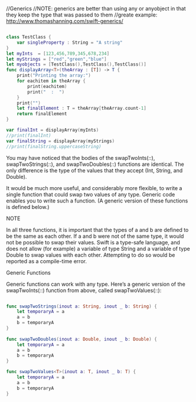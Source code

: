 //Generics
//NOTE: generics are better than using any or anyobject in that they keep the type that was passed to them
//greate example: http://www.thomashanning.com/swift-generics/
```swift

class TestClass {
	var singleProperty : String = "A string"
}
let myInts  = [123,456,789,345,678,234]
let myStrings = ["red","green","blue"]
let myobjects = [TestClass(),TestClass(),TestClass()]
func displayArray<T>(theArray : [T]) -> T {
	print("Printing the array:")
	for eachitem in theArray {
		print(eachitem)
		print("  :  ")
	}
	print("")
	let finalElement : T = theArray[theArray.count-1]
	return finalElement
}

var finalInt = displayArray(myInts)
//print(finalInt)
var finalString = displayArray(myStrings)
//print(finalString.uppercaseString)


```







You may have noticed that the bodies of the swapTwoInts(_:_:), swapTwoStrings(_:_:), and swapTwoDoubles(_:_:) functions are identical. The only difference is the type of the values that they accept (Int, String, and Double).

It would be much more useful, and considerably more flexible, to write a single function that could swap two values of any type. Generic code enables you to write such a function. (A generic version of these functions is defined below.)

NOTE

In all three functions, it is important that the types of a and b are defined to be the same as each other. If a and b were not of the same type, it would not be possible to swap their values. Swift is a type-safe language, and does not allow (for example) a variable of type String and a variable of type Double to swap values with each other. Attempting to do so would be reported as a compile-time error.

Generic Functions

Generic functions can work with any type. Here’s a generic version of the swapTwoInts(_:_:) function from above, called swapTwoValues(_:_:):

```swift

func swapTwoStrings(inout a: String, inout _ b: String) {
    let temporaryA = a
    a = b
    b = temporaryA
}
 
func swapTwoDoubles(inout a: Double, inout _ b: Double) {
    let temporaryA = a
    a = b
    b = temporaryA
}

func swapTwoValues<T>(inout a: T, inout _ b: T) {
    let temporaryA = a
    a = b
    b = temporaryA
}
```